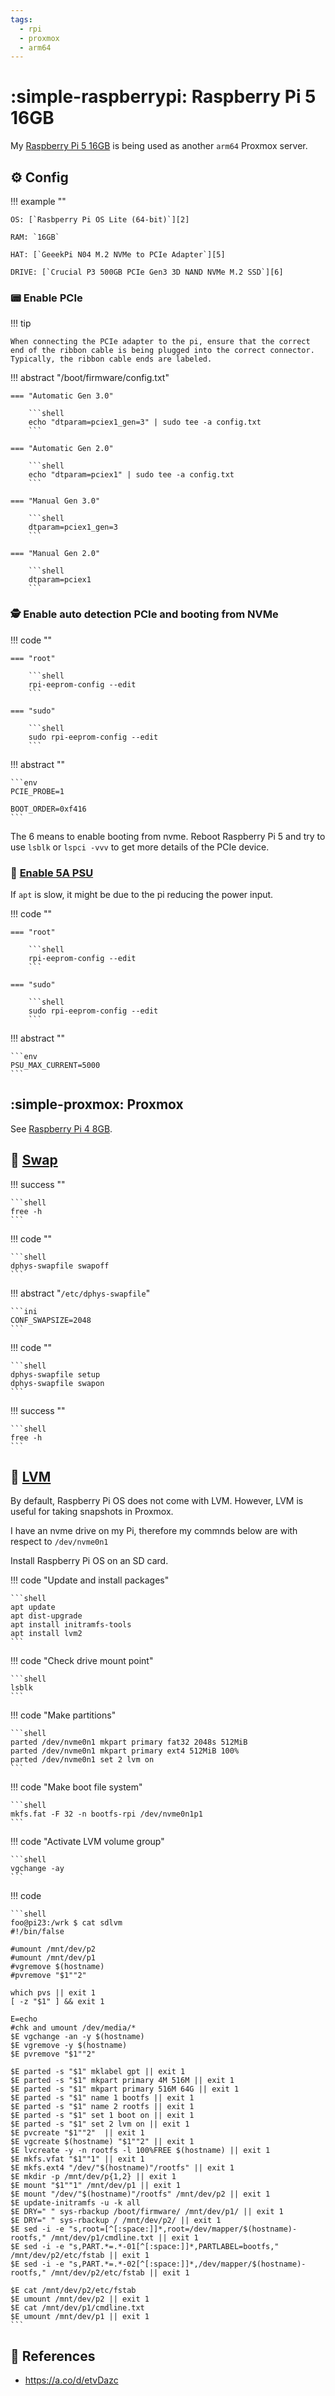```yaml
---
tags:
  - rpi
  - proxmox
  - arm64
---
```

# :simple-raspberrypi: Raspberry Pi 5 16GB

My [Raspberry Pi 5 16GB][3] is being used as another `arm64` Proxmox server.

## :gear: Config

!!! example ""

    OS: [`Rasbperry Pi OS Lite (64-bit)`][2]
    
    RAM: `16GB`

    HAT: [`GeeekPi N04 M.2 NVMe to PCIe Adapter`][5]

    DRIVE: [`Crucial P3 500GB PCIe Gen3 3D NAND NVMe M.2 SSD`][6]

### :pager: Enable PCIe

!!! tip

    When connecting the PCIe adapter to the pi, ensure that the correct end of the ribbon cable is being plugged into the correct connector.
    Typically, the ribbon cable ends are labeled.

!!! abstract "/boot/firmware/config.txt"

    === "Automatic Gen 3.0"
    
        ```shell
        echo "dtparam=pciex1_gen=3" | sudo tee -a config.txt
        ```

    === "Automatic Gen 2.0"
    
        ```shell
        echo "dtparam=pciex1" | sudo tee -a config.txt
        ```
  
    === "Manual Gen 3.0"

        ```shell
        dtparam=pciex1_gen=3
        ```
        
    === "Manual Gen 2.0"

        ```shell
        dtparam=pciex1
        ```

### :detective: Enable auto detection PCIe and booting from NVMe

!!! code ""

    === "root"

        ```shell
        rpi-eeprom-config --edit
        ```

    === "sudo"
    
        ```shell
        sudo rpi-eeprom-config --edit
        ```

!!! abstract ""

    ```env
    PCIE_PROBE=1

    BOOT_ORDER=0xf416
    ```

The 6 means to enable booting from nvme. Reboot Raspberry Pi 5 and try to use `lsblk` or `lspci -vvv` to get more details of the PCIe device.

### :electric_plug: [Enable 5A PSU][7]

If `apt` is slow, it might be due to the pi reducing the power input.

!!! code ""

    === "root"
    
        ```shell
        rpi-eeprom-config --edit
        ```
        
    === "sudo"
    
        ```shell
        sudo rpi-eeprom-config --edit
        ```

!!! abstract ""

    ```env
    PSU_MAX_CURRENT=5000
    ```

## :simple-proxmox: Proxmox

See [Raspberry Pi 4 8GB][4].

## :broom: [Swap][8]

!!! success ""

    ```shell
    free -h
    ```

!!! code ""

    ```shell
    dphys-swapfile swapoff
    ```

!!! abstract "`/etc/dphys-swapfile`"

    ```ini
    CONF_SWAPSIZE=2048
    ```

!!! code ""

    ```shell
    dphys-swapfile setup
    dphys-swapfile swapon
    ```

!!! success ""

    ```shell
    free -h
    ```

## :floppy_disk: [LVM][9]

By default, Raspberry Pi OS does not come with LVM. However, LVM is useful for taking snapshots in Proxmox.

I have an nvme drive on my Pi, therefore my commnds below are with respect to `/dev/nvme0n1`

Install Raspberry Pi OS on an SD card.

!!! code "Update and install packages"

    ```shell
    apt update
    apt dist-upgrade
    apt install initramfs-tools
    apt install lvm2
    ```

!!! code "Check drive mount point"

    ```shell
    lsblk
    ```

!!! code "Make partitions"

    ```shell
    parted /dev/nvme0n1 mkpart primary fat32 2048s 512MiB
    parted /dev/nvme0n1 mkpart primary ext4 512MiB 100%
    parted /dev/nvme0n1 set 2 lvm on
    ```

!!! code "Make boot file system"

    ```shell
    mkfs.fat -F 32 -n bootfs-rpi /dev/nvme0n1p1
    ```

!!! code "Activate LVM volume group"

    ```shell
    vgchange -ay
    ```

!!! code

    ```shell
    foo@pi23:/wrk $ cat sdlvm
    #!/bin/false

    #umount /mnt/dev/p2
    #umount /mnt/dev/p1
    #vgremove $(hostname)
    #pvremove "$1""2"

    which pvs || exit 1
    [ -z "$1" ] && exit 1

    E=echo
    #chk and umount /dev/media/*
    $E vgchange -an -y $(hostname)
    $E vgremove -y $(hostname)
    $E pvremove "$1""2"

    $E parted -s "$1" mklabel gpt || exit 1
    $E parted -s "$1" mkpart primary 4M 516M || exit 1
    $E parted -s "$1" mkpart primary 516M 64G || exit 1
    $E parted -s "$1" name 1 bootfs || exit 1
    $E parted -s "$1" name 2 rootfs || exit 1
    $E parted -s "$1" set 1 boot on || exit 1
    $E parted -s "$1" set 2 lvm on || exit 1
    $E pvcreate "$1""2"  || exit 1
    $E vgcreate $(hostname) "$1""2" || exit 1
    $E lvcreate -y -n rootfs -l 100%FREE $(hostname) || exit 1
    $E mkfs.vfat "$1""1" || exit 1
    $E mkfs.ext4 "/dev/"$(hostname)"/rootfs" || exit 1
    $E mkdir -p /mnt/dev/p{1,2} || exit 1
    $E mount "$1""1" /mnt/dev/p1 || exit 1
    $E mount "/dev/"$(hostname)"/rootfs" /mnt/dev/p2 || exit 1
    $E update-initramfs -u -k all
    $E DRY=" " sys-rbackup /boot/firmware/ /mnt/dev/p1/ || exit 1
    $E DRY=" " sys-rbackup / /mnt/dev/p2/ || exit 1
    $E sed -i -e "s,root=[^[:space:]]*,root=/dev/mapper/$(hostname)-rootfs," /mnt/dev/p1/cmdline.txt || exit 1
    $E sed -i -e "s,PART.*=.*-01[^[:space:]]*,PARTLABEL=bootfs," /mnt/dev/p2/etc/fstab || exit 1
    $E sed -i -e "s,PART.*=.*-02[^[:space:]]*,/dev/mapper/$(hostname)-rootfs," /mnt/dev/p2/etc/fstab || exit 1

    $E cat /mnt/dev/p2/etc/fstab
    $E umount /mnt/dev/p2 || exit 1
    $E cat /mnt/dev/p1/cmdline.txt
    $E umount /mnt/dev/p1 || exit 1
    ```

## :link: References

  - <https://a.co/d/etvDazc>

[1]: <../apps/adguard.md>
[2]: <https://www.raspberrypi.com/software/>
[3]: <https://www.raspberrypi.com/products/raspberry-pi-5/>
[4]: <./rpi4.md>
[5]: <https://www.amazon.com/dp/B0CRK4YB4C>
[6]: <https://www.amazon.com/dp/B0B25LQQPC>
[7]: <https://www.raspberrypi.com/documentation/computers/raspberry-pi.html#PSU_MAX_CURRENT>
[8]: <https://forums.raspberrypi.com/viewtopic.php?t=46472>
[9]: <https://forums.raspberrypi.com/viewtopic.php?t=366552>
